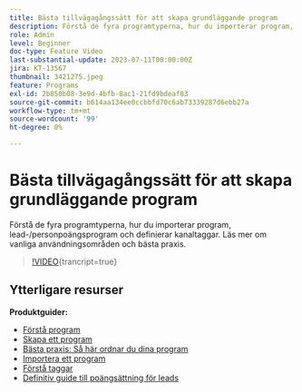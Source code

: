 ```yaml
---
title: Bästa tillvägagångssätt för att skapa grundläggande program
description: Förstå de fyra programtyperna, hur du importerar program, lead-/personpoängsprogram och definierar kanaltaggar. Läs mer om vanliga användningsområden och bästa praxis.
role: Admin
level: Beginner
doc-type: Feature Video
last-substantial-update: 2023-07-11T00:00:00Z
jira: KT-13567
thumbnail: 3421275.jpeg
feature: Programs
exl-id: 2b850b08-3e9d-4bfb-8ac1-21fd9bdeaf83
source-git-commit: b614aa134ee0ccbbfd70c6ab73339287d6ebb27a
workflow-type: tm+mt
source-wordcount: '99'
ht-degree: 0%

---
```


# Bästa tillvägagångssätt för att skapa grundläggande program

Förstå de fyra programtyperna, hur du importerar program, lead-/personpoängsprogram och definierar kanaltaggar. Läs mer om vanliga användningsområden och bästa praxis.

>[!VIDEO](https://video.tv.adobe.com/v/3421275/?learn=on){trancript=true}

## Ytterligare resurser

**Produktguider:**

* [Förstå program](https://experienceleague.adobe.com/docs/marketo/using/product-docs/core-marketo-concepts/programs/creating-programs/understanding-programs.html?lang=sv-SE)
* [Skapa ett program](https://experienceleague.adobe.com/docs/marketo/using/product-docs/core-marketo-concepts/programs/creating-programs/create-a-program.html?lang=sv-SE)
* [Bästa praxis: Så här ordnar du dina program](https://experienceleague.adobe.com/docs/marketo/using/product-docs/core-marketo-concepts/programs/working-with-programs/best-practice-how-to-organize-your-programs.html?lang=sv-SE)
* [Importera ett program](https://experienceleague.adobe.com/docs/marketo/using/product-docs/core-marketo-concepts/programs/working-with-programs/import-a-program.html?lang=sv-SE)
* [Förstå taggar](https://experienceleague.adobe.com/docs/marketo/using/product-docs/core-marketo-concepts/programs/working-with-programs/understanding-tags.html?lang=sv-SE)
* [Definitiv guide till poängsättning för leads](https://business.adobe.com/resources/guides/lead-scoring.html)
